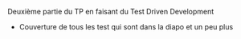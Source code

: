 Deuxième partie du TP en faisant du Test Driven Development
 - Couverture de tous les test qui sont dans la diapo et un peu plus


